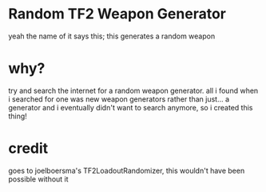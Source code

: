 # Random TF2 Weapon Generator
yeah the name of it says this; this generates a random weapon

# why?
try and search the internet for a random weapon generator. all i found when i searched for one was new weapon generators rather than just... a generator
and i eventually didn't want to search anymore, so i created this thing!

# credit 
goes to joelboersma's TF2LoadoutRandomizer, this wouldn't have been possible without it
